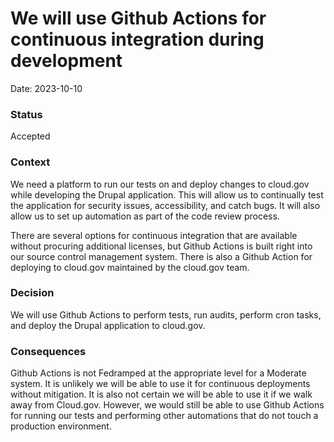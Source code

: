 # We will use Github Actions for continuous integration during development

Date: 2023-10-10

### Status

Accepted

### Context

We need a platform to run our tests on and deploy changes to cloud.gov while developing the Drupal application. This will allow us to continually test the application for security issues, accessibility, and catch bugs. It will also allow us to set up automation as part of the code review process. 

There are several options for continuous integration that are available without procuring additional licenses, but Github Actions is built right into our source control management system.  There is also a Github Action for deploying to cloud.gov maintained by the cloud.gov team. 

### Decision

We will use Github Actions to perform tests, run audits, perform cron tasks, and deploy the Drupal application to cloud.gov. 

### Consequences

Github Actions is not Fedramped at the appropriate level for a Moderate system. It is unlikely we will be able to use it for continuous deployments without mitigation. It is also not certain we will be able to use it if we walk away from Cloud.gov. However, we would still be able to use Github Actions for running our tests and performing other automations that do not touch a production environment. 
